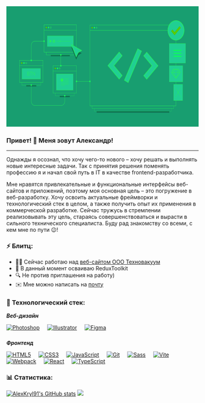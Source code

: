 <div align="center">
  <img height="315" width="602" src="https://github.com/AlexKryl91/AlexKryl91/blob/main/banner_green_1.png"  />
</div>

###


### Привет! 👋 Меня зовут Александр!

---

Однажды я осознал, что хочу чего-то нового – хочу решать и выполнять новые интересные задачи. Так с принятия решения поменять профессию я и начал свой путь в IT в качестве frontend-разработчика.

Мне нравятся привлекательные и функциональные интерфейсы веб-сайтов и приложений, поэтому моя основная цель – это погружение в веб-разработку. Хочу освоить актуальные фреймворки и технологический стек в целом, а также получить опыт их применения в коммерческой разработке.
Сейчас тружусь в стремлении реализовывать эту цель, стараясь совершенствоваться и вырасти в сильного технического специалиста. Буду рад знакомству со всеми, с кем мне по пути 😉!

### ⚡ Блитц:

- 👩‍💻 Сейчас работаю над [веб-сайтом ООО Техновакуум](https://github.com/AlexKryl91/Website_Technovacuum)
- 🧠 В данный момент осваиваю ReduxToolkit
- 🔍 Не против приглашения на работу)
- ✉️  Мне можно написать на [почту](mailto:cryls@yandex.ru)

### 🧱 Технологический стек:

***Веб-дизайн***

<div align="left">
<a href="https://www.adobe.com/uk/products/photoshop.html" target="_blank" rel="noreferrer"><img src="https://raw.githubusercontent.com/danielcranney/readme-generator/main/public/icons/skills/photoshop-colored-dark.svg" width="36" height="36" alt="Photoshop" /></a>
<img width="12" />
<a href="https://www.adobe.com/uk/products/illustrator.html" target="_blank" rel="noreferrer"><img src="https://raw.githubusercontent.com/danielcranney/readme-generator/main/public/icons/skills/illustrator-colored-dark.svg" width="36" height="36" alt="Illustrator" /></a>
<img width="12" />
<a href="https://www.figma.com/" target="_blank" rel="noreferrer"><img src="https://raw.githubusercontent.com/danielcranney/readme-generator/main/public/icons/skills/figma-colored.svg" width="36" height="36" alt="Figma" /></a>
</div>

###

***Фронтенд***

<div align="left">
<a href="https://developer.mozilla.org/en-US/docs/Glossary/HTML5" target="_blank" rel="noreferrer"><img src="https://raw.githubusercontent.com/danielcranney/readme-generator/main/public/icons/skills/html5-colored.svg" width="36" height="36" alt="HTML5" /></a>
<img width="12" />
<a href="https://www.w3.org/TR/CSS/#css" target="_blank" rel="noreferrer"><img src="https://raw.githubusercontent.com/danielcranney/readme-generator/main/public/icons/skills/css3-colored.svg" width="36" height="36" alt="CSS3" /></a>
<img width="12" />
<a href="https://developer.mozilla.org/en-US/docs/Web/JavaScript" target="_blank" rel="noreferrer"><img src="https://raw.githubusercontent.com/danielcranney/readme-generator/main/public/icons/skills/javascript-colored.svg" width="36" height="36" alt="JavaScript" /></a>
<img width="12" />
<a href="https://git-scm.com/" target="_blank" rel="noreferrer"><img src="https://raw.githubusercontent.com/danielcranney/readme-generator/main/public/icons/skills/git-colored.svg" width="36" height="36" alt="Git" /></a>
<img width="12" />
<a href="https://sass-lang.com/" target="_blank" rel="noreferrer"><img src="https://raw.githubusercontent.com/danielcranney/readme-generator/main/public/icons/skills/sass-colored.svg" width="36" height="36" alt="Sass" /></a>
<img width="12" />
<a href="https://vitejs.dev/" target="_blank" rel="noreferrer"><img src="https://raw.githubusercontent.com/danielcranney/readme-generator/main/public/icons/skills/vite-colored.svg" width="36" height="36" alt="Vite" /></a>
<img width="12" />
<a href="https://webpack.js.org/" target="_blank" rel="noreferrer"><img src="https://raw.githubusercontent.com/danielcranney/readme-generator/main/public/icons/skills/webpack-colored.svg" width="36" height="36" alt="Webpack" /></a>
<img width="12" />
<a href="https://reactjs.org/" target="_blank" rel="noreferrer"><img src="https://raw.githubusercontent.com/danielcranney/readme-generator/main/public/icons/skills/react-colored.svg" width="36" height="36" alt="React" /></a>
<img width="12" />
<a href="https://www.typescriptlang.org/" target="_blank" rel="noreferrer"><img src="https://raw.githubusercontent.com/danielcranney/readme-generator/main/public/icons/skills/typescript-colored.svg" width="36" height="36" alt="TypeScript" /></a>
</div>

### 📊 Cтатистика:

<a href="http://www.github.com/AlexKryl91"><img src="https://github-readme-stats.vercel.app/api?username=AlexKryl91&show_icons=true&hide=&count_private=true&title_color=0891b2&text_color=ffffff&icon_color=0891b2&bg_color=1c1917&hide_border=true&show_icons=true" alt="AlexKryl91's GitHub stats" /></a>
<a href="http://www.github.com/AlexKryl91"><img src="https://github-readme-streak-stats.herokuapp.com/?user=AlexKryl91&stroke=ffffff&background=1c1917&ring=0891b2&fire=0891b2&currStreakNum=ffffff&currStreakLabel=0891b2&sideNums=ffffff&sideLabels=ffffff&dates=ffffff&hide_border=true" /></a>
